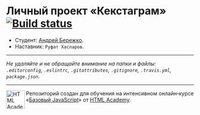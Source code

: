 # Личный проект «Кекстаграм» [![Build status][travis-image]][travis-url]

* Студент: [Андрей Бережко](https://up.htmlacademy.ru/javascript/11/user/257643).
* Наставник: `Руфат Хасларов`.

---

_Не удаляйте и не обращайте внимание на папки и файлы:_<br>
_`.editorconfig`, `.eslintrc`, `.gitattributes`, `.gitignore`, `.travis.yml`, `package.json`._

---

<a href="https://htmlacademy.ru/intensive/javascript"><img align="left" width="50" height="50" title="HTML Academy" src="https://up.htmlacademy.ru/static/img/intensive/javascript/logo-for-github.svg"></a>

Репозиторий создан для обучения на интенсивном онлайн‑курсе «[Базовый JavaScript](https://htmlacademy.ru/intensive/javascript)» от [HTML Academy](https://htmlacademy.ru).

[travis-image]: https://travis-ci.org/htmlacademy-javascript/257643-kekstagram.svg?branch=master
[travis-url]: https://travis-ci.org/htmlacademy-javascript/257643-kekstagram
